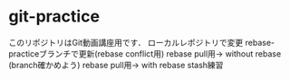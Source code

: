 # git-practice
このリポジトリはGit動画講座用です．
ローカルレポジトリで変更 
rebase-practiceブランチで更新(rebase conflict用)
rebase pull用-> without rebase (branch確かめよう)
rebase pull用-> with  rebase
stash練習
